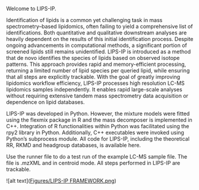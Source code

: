 Welcome to LIPS-IP. 

Identification of lipids is a common yet challenging task in mass spectrometry–based
lipidomics, often failing to yield a comprehensive list of identifications. Both quantitative and qualitative downstream analyses are heavily dependent on the results of this
initial identification process. Despite ongoing advancements in computational methods,
a significant portion of screened lipids still remains unidentified. LIPS-IP
is introduced as a method that de novo identifies the species of lipids based on observed
isotope patterns. This approach provides rapid and memory-efficient processing, returning a limited number of lipid species per queried lipid, while ensuring that all steps are
explicitly trackable. With the goal of greatly improving lipidomics workflow efficiency, LIPS-IP processes high resolution LC-MS lipidomics samples independently. It enables
rapid large-scale analyses without requiring extensive tandem mass spectrometry data
acquisition or dependence on lipid databases.

LIPS-IP was developed in Python. However, the mixture models were fitted using the
flexmix package in R and the mass decomposer is implemented in C++. Integration of R functionalities within Python was facilitated using the rpy2 library in Python.
Additionally, C++ executables were invoked using Python’s subprocess module. All code for LIPS-IP, including the theoretical RR, RKMD and headgroup databases, is
available here. 

Use the runner file to do a test run of the example LC-MS sample file. The file is .mzXML and in centroid mode. All steps performed in LIPS-IP are trackable.

![alt text]([Figures/LIPS-IP FRAMEWORK.png](https://github.com/conorgouraud/Mater-Thesis-LIPS-IP/blob/main/Figures/LIPS-IP%20FRAMEWORK.png))

